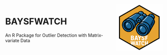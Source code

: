 <img src="man/figures/logo.png" width="150" align="right" />

# BAYSFWATCH
An R Package for Outlier Detection with Matrix-variate Data
